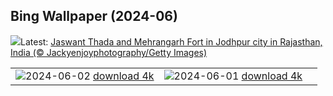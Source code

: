 ## Bing Wallpaper (2024-06)
![](https://www.bing.com/th?id=OHR.JaswantThadaIN_EN-IN5851391718_UHD.jpg&w=1000)Latest: [Jaswant Thada and Mehrangarh Fort in Jodhpur city in Rajasthan, India (© Jackyenjoyphotography/Getty Images)](https://www.bing.com/th?id=OHR.JaswantThadaIN_EN-IN5851391718_UHD.jpg)

|      |      |      |
| :----: | :----: | :----: |
|![](https://www.bing.com/th?id=OHR.IndiaHampi_EN-IN5466875133_UHD.jpg&pid=hp&w=384&h=216&rs=1&c=4)2024-06-02 [download 4k](https://www.bing.com/th?id=OHR.IndiaHampi_EN-IN5466875133_UHD.jpg)|![](https://www.bing.com/th?id=OHR.PrideMonthSF_EN-IN4842306720_UHD.jpg&pid=hp&w=384&h=216&rs=1&c=4)2024-06-01 [download 4k](https://www.bing.com/th?id=OHR.PrideMonthSF_EN-IN4842306720_UHD.jpg)|